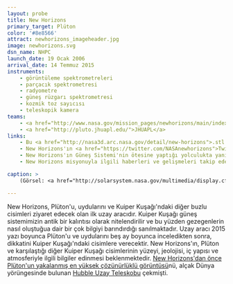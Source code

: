 ```yaml
---
layout: probe
title: New Horizons
primary_target: Plüton
color: '#8e8566'
attract: newhorizons_imageheader.jpg
image: newhorizons.svg
dsn_name: NHPC
launch_date: 19 Ocak 2006
arrival_date: 14 Temmuz 2015
instruments:
    - görüntüleme spektrometreleri
    - parçacık spektrometresi
    - radyometre
    - güneş rüzgarı spektrometresi
    - kozmik toz sayıcısı
    - teleskopik kamera
teams:
    - <a href="http://www.nasa.gov/mission_pages/newhorizons/main/index.html">NASA</a>
    - <a href="http://pluto.jhuapl.edu/">JHUAPL</a>
links:
    - Bu <a href="http://nasa3d.arc.nasa.gov/detail/new-horizons">.stl dosyasını</a> kullanarak New Horizons'ın 3D çıktısını alın
    - New Horizons'ın <a href="https://twitter.com/NASAnewhorizons">Twitter</a> sayfası
    - New Horizons'ın Güneş Sistemi'nin ötesine yaptığı yolculukta yanında götürmesi için <a href="http://www.oneearthmessage.org/">bir mesaj</a> yaratın
    - New Horizons misyonuyla ilgili haberleri ve gelişmeleri takip edebileceğiniz bir <a href="https://itunes.apple.com/us/app/new-horizons-nasa-voyage-to/id473217882?mt=8">iPhone/iPad</a> uygulaması

caption: >
    (Görsel: <a href="http://solarsystem.nasa.gov/multimedia/display.cfm?Category=Planets&IM_ID=20233">Plüton</a>'un 13 Temmuz 2015 tarihinde New Horizons tarafından çekilmiş fotoğrafı, NASA/JHUAPL/SWRI)

---
```

New Horizons, Plüton'u, uydularını ve Kuiper Kuşağı'ndaki diğer buzlu cisimleri ziyaret edecek olan ilk uzay aracıdır. Kuiper Kuşağı güneş sistemimizin antik bir kalıntısı olarak nitelendirilir ve bu yüzden gezegenlerin nasıl oluştuğua dair bir çok bilgiyi barındırdığı sanılmaktadır. Uzay aracı 2015 yazı boyunca Plüton'u ve uydularını beş ay boyunca inceledikten sonra, dikkatini Kuiper Kuşağı'ndaki cisimlere verecektir. New Horizons'ın, Plüton ve karşılaştığı diğer Kuiper Kuşağı cisimlerinin yüzeyi, jeolojisi, iç yapısı ve atmosferiyle ilgili bilgiler edinmesi beklenmektedir. <a href="http://www.nasa.gov/mission_pages/hubble/science/pluto-20100204.html">New Horizons'dan önce Plüton'un yakalanmış en yüksek çözünürlüklü görüntüsü</a>nü, alçak Dünya yörüngesinde bulunan <a href="https://tr.wikipedia.org/wiki/Hubble_Uzay_Teleskopu">Hubble Uzay Teleskobu</a> çekmişti.